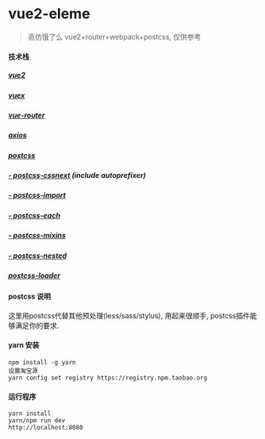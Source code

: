 # vue2-eleme

> 高仿饿了么 vue2+router+webpack+postcss, 仅供参考

#### 技术栈


##### [vue2](https://cn.vuejs.org/)
##### [vuex](https://vuex.vuejs.org/zh-cn/)
##### [vue-router](https://router.vuejs.org/zh-cn/)
##### [axios](https://github.com/mzabriskie/axios/)
##### [postcss](https://github.com/postcss/postcss/)
##### [- postcss-cssnext](https://github.com/MoOx/postcss-cssnext) (include autoprefixer)
##### [- postcss-import](https://github.com/postcss/postcss-import)
##### [- postcss-each](https://github.com/outpunk/postcss-each)
##### [- postcss-mixins](https://github.com/postcss/postcss-mixins)
##### [- postcss-nested](https://github.com/postcss/postcss-nested)
##### [postcss-loader](https://github.com/postcss/postcss-loader)

#### postcss 说明
这里用postcss代替其他预处理(less/sass/stylus), 用起来很顺手, postcss插件能够满足你的要求.
#### yarn 安装
```
npm install -g yarn
设置淘宝源
yarn config set registry https://registry.npm.taobao.org
```
#### 运行程序
```
yarn install
yarn/npm run dev
http://localhost:8080
```
